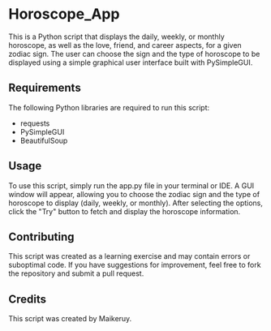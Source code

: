 # Horoscope_App

This is a Python script that displays the daily, weekly, or monthly horoscope, as well as the love, friend, and career aspects, for a given zodiac sign. The user can choose the sign and the type of horoscope to be displayed using a simple graphical user interface built with PySimpleGUI.

## Requirements
The following Python libraries are required to run this script:

- requests
- PySimpleGUI
- BeautifulSoup

## Usage
To use this script, simply run the app.py file in your terminal or IDE. A GUI window will appear, allowing you to choose the zodiac sign and the type of horoscope to display (daily, weekly, or monthly). After selecting the options, click the "Try" button to fetch and display the horoscope information.

## Contributing
This script was created as a learning exercise and may contain errors or suboptimal code. If you have suggestions for improvement, feel free to fork the repository and submit a pull request.

## Credits
This script was created by Maikeruy.
